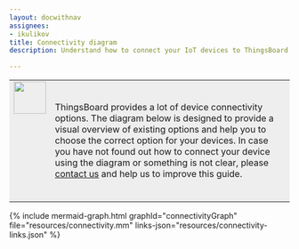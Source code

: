 ```yaml
---
layout: docwithnav
assignees:
- ikulikov
title: Connectivity diagram
description: Understand how to connect your IoT devices to ThingsBoard

---
```


<table style="background-color:#eeeeee">
<tr>
  <td style="width: 58px;" valign="top">
      <img width="58" height="58" src="/images/info-sign.svg"/>
  </td>
  <td>
      <br/>  
      <p>ThingsBoard provides a lot of device connectivity options. The diagram below is designed to provide a visual overview of existing options and help you to choose the correct option for your devices. 
         In case you have not found out how to connect your device using the diagram or something is not clear, please <a href="/docs/contact-us/">contact us</a> and help us to improve this guide.</p>
      <br/>  
 </td>
</tr>
</table>

{% include mermaid-graph.html 
graphId="connectivityGraph" 
file="resources/connectivity.mm" 
links-json="resources/connectivity-links.json" %}

